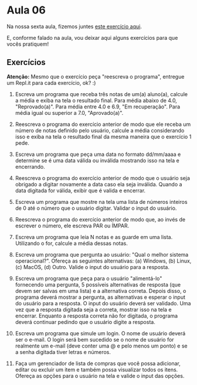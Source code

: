 # Aula 06

Na nossa sexta aula, fizemos juntes [este exercício aqui](https://repl.it/@ProgParaTodes/TriflingNocturnalOctagons#main.py).

E, conforme falado na aula, vou deixar aqui alguns exercícios para que vocês pratiquem!

## Exercícios

**Atenção:** Mesmo que o exercício peça "reescreva o programa", entregue um Repl.it para cada exercício, ok? :)

1. Escreva um programa que receba três notas de um(a) aluno(a), calcule a média e exiba na tela o resultado final. Para média abaixo de 4.0, "Reprovado(a)". Para média entre 4.0 e 6.9, "Em recuperação". Para média igual ou superior a 7.0, "Aprovado(a)".

2. Reescreva o programa do exercício anterior de modo que ele receba um número de notas definido pelo usuário, calcule a média considerando isso e exiba na tela o resultado final da mesma maneira que o exercício 1 pede.

3. Escreva um programa que peça uma data no formato dd/mm/aaaa e determine se é uma data válida ou inválida mostrando isso na tela e encerrando. 

4. Reescreva o programa do exercício anterior de modo que o usuário seja obrigado a digitar novamente a data caso ela seja inválida. Quando a data digitada for válida, exibir que é valida e encerrar.

5. Escreva um programa que mostre na tela uma lista de números inteiros de 0 até o número que o usuário digitar. Validar o input do usuário.

6. Reescreva o programa do exercício anterior de modo que, ao invés de escrever o número, ele escreva PAR ou ÍMPAR.

7. Escreva um programa que leia N notas e as guarde em uma lista. Utilizando o for, calcule a média dessas notas.

8. Escreva um programa que pergunta ao usuário: "Qual o melhor sistema operacional?". Ofereça as seguintes alternativas: (a) Windows, (b) Linux, (c) MacOS, (d) Outro. Valide o input do usuário para a resposta.

9. Escreva um programa que peça para o usuário "alimentá-lo" fornecendo uma pergunta, 5 possíveis alternativas de resposta (que devem ser salvas em uma lista) e a alternativa correta. Depois disso, o programa deverá mostrar a pergunta, as alternativas e esperar o input do usuário para a resposta. O input do usuário deverá ser validado. Uma vez que a resposta digitada seja a correta, mostrar isso na tela e encerrar. Enquanto a resposta correta não for digitada, o programa deverá continuar pedindo que o usuário digite a resposta.

10. Escreva um programa que simule um login. O nome de usuário deverá ser o e-mail. O login será bem sucedido se o nome de usuário for realmente um e-mail (deve conter uma @ e pelo menos um ponto) e se a senha digitada tiver letras e números.

11. Faça um gerenciador de lista de compras que você possa adicionar, editar ou excluir um item e também possa visualizar todos os itens. Ofereça as opções para o usuário na tela e valide o input das opções.
